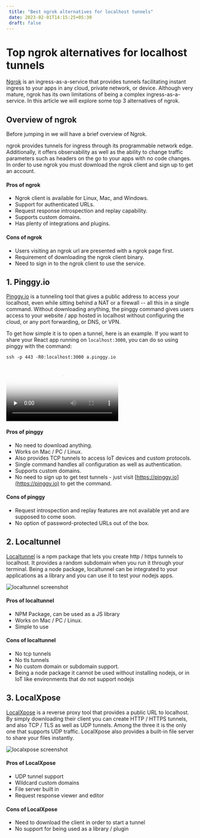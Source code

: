 ```yaml
---
 title: "Best ngrok alternatives for localhost tunnels" 
 date: 2023-02-01T14:15:25+05:30 
 draft: false 
---
```


# Top ngrok alternatives for localhost tunnels

<a href="https://ngrok.com" target="_blank">Ngrok</a> is an ingress-as-a-service that provides tunnels facilitating instant ingress to your apps in any cloud, private network, or device.
Although very mature, ngrok has its own limitations of being a complex ingress-as-a-service. In this article we will explore some top 3 alternatives of ngrok.

## Overview of ngrok
Before jumping in we will have a brief overview of Ngrok.

ngrok provides tunnels for ingress through its programmable network edge. Additionally, it offers observability as well as the ability to change traffic parameters such as headers on the go to your apps with no code changes. In order to use ngrok you must download the ngrok client and sign up to get an account.

#### Pros of ngrok

* Ngrok client is available for Linux, Mac, and Windows.
* Support for authenticated URLs.
* Request response introspection and replay capability.
* Supports custom domains.
* Has plenty of integrations and plugins.

#### Cons of ngrok

* Users visiting an ngrok url are presented with a ngrok page first.
* Requirement of downloading the ngrok client binary.
* Need to sign in to the ngrok client to use the service.

## 1. Pinggy.io

[Pinggy.io](https://pinggy.io) is a tunneling tool that gives a public address to access your localhost, even while sitting behind a NAT or a firewall -- all this in a single command. Without downloading anything, the pinggy command gives users access to your website / app hosted in localhost without configuring the cloud, or any port forwarding, or DNS, or VPN.

To get how simple it is to open a tunnel, here is an example. If you want to share your React app running on `localhost:3000`, you can do so using pinggy with the command:
```
ssh -p 443 -R0:localhost:3000 a.pinggy.io
```
<div class="my-2 videocontainer ratio ratio-16x9">
                    <video preload="none" onclick="this.paused?this.play():this.pause();" loop poster="/assets/tunnelvideothumb.jpg" >
                        <source src="/assets/tunnelvideo.mp4" type="video/mp4">
                        Your browser does not support HTML video.
                      </video>
</div>

#### Pros of pinggy

* No need to download anything.
* Works on Mac / PC / Linux.
* Also provides TCP tunnels to access IoT devices and custom protocols.
* Single command handles all configuration as well as authentication.
* Supports custom domains.
* No need to sign up to get test tunnels - just visit [https://pinggy.io](https://pinggy.io) to get the command.

#### Cons of pinggy

* Request introspection and replay features are not available yet and are supposed to come soon.
* No option of password-protected URLs out of the box.



## 2. Localtunnel

[Localtunnel](https://localtunnel.github.io/www/) is a npm package that lets you create http / https tunnels to localhost. It provides a random subdomain when you run it through your terminal. Being a node package, localtunnel can be integrated to your applications as a library and you can use it to test your nodejs apps.

<img class="img-fluid my-2" src="/blog_img/localtunnel.png" alt="localtunnel screenshot">

#### Pros of localtunnel

* NPM Package, can be used as a JS library
* Works on Mac / PC / Linux.
* Simple to use

#### Cons of localtunnel

* No tcp tunnels
* No tls tunnels
* No custom domain or subdomain support.
* Being a node package it cannot be used without installing nodejs, or in IoT like environments that do not support nodejs



## 3. LocalXpose

[LocalXpose](https://localxpose.io/) is a reverse proxy tool that provides a public URL to localhost. By simply downloading their client you can create HTTP / HTTPS tunnels, and also TCP / TLS as well as UDP tunnels. Among the three it is the only one that supports UDP traffic. LocalXpose also provides a built-in file server to share your files instantly. 

<img class="img-fluid my-2" src="/blog_img/localxpose.png" alt="localxpose screenshot">

#### Pros of LocalXpose

* UDP tunnel support
* Wildcard custom domains
* File server built in
* Request response viewer and editor

#### Cons of LocalXpose

* Need to download the client in order to start a tunnel
* No support for being used as a library / plugin
